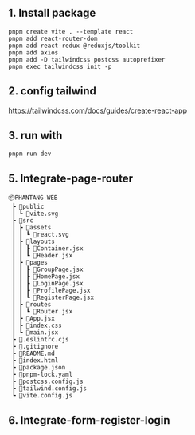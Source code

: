 ## 1. Install package
```
pnpm create vite . --template react 
pnpm add react-router-dom
pnpm add react-redux @reduxjs/toolkit
pnpm add axios
pnpm add -D tailwindcss postcss autoprefixer
pnpm exec tailwindcss init -p
```
## 2. config tailwind  

https://tailwindcss.com/docs/guides/create-react-app  

## 3. run with 
```
pnpm run dev
```

## 5. Integrate-page-router
```
📦PHANTANG-WEB
 ┣ 📂public
 ┃ ┗ 📜vite.svg
 ┣ 📂src
 ┃ ┣ 📂assets
 ┃ ┃ ┗ 📜react.svg
 ┃ ┣ 📂layouts
 ┃ ┃ ┣ 📜Container.jsx
 ┃ ┃ ┗ 📜Header.jsx
 ┃ ┣ 📂pages
 ┃ ┃ ┣ 📜GroupPage.jsx
 ┃ ┃ ┣ 📜HomePage.jsx
 ┃ ┃ ┣ 📜LoginPage.jsx
 ┃ ┃ ┣ 📜ProfilePage.jsx
 ┃ ┃ ┗ 📜RegisterPage.jsx
 ┃ ┣ 📂routes
 ┃ ┃ ┗ 📜Router.jsx
 ┃ ┣ 📜App.jsx
 ┃ ┣ 📜index.css
 ┃ ┗ 📜main.jsx
 ┣ 📜.eslintrc.cjs
 ┣ 📜.gitignore
 ┣ 📜README.md
 ┣ 📜index.html
 ┣ 📜package.json
 ┣ 📜pnpm-lock.yaml
 ┣ 📜postcss.config.js
 ┣ 📜tailwind.config.js
 ┗ 📜vite.config.js
 ```
 ## 6. Integrate-form-register-login  